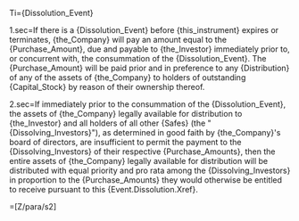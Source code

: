 Ti={Dissolution_Event}

1.sec=If there is a {Dissolution_Event} before {this_instrument} expires or terminates, {the_Company} will pay an amount equal to the {Purchase_Amount}, due and payable to {the_Investor} immediately prior to, or concurrent with, the consummation of the {Dissolution_Event}. The {Purchase_Amount} will be paid prior and in preference to any {Distribution} of any of the assets of {the_Company} to holders of outstanding {Capital_Stock} by reason of their ownership thereof. 

2.sec=If immediately prior to the consummation of the {Dissolution_Event}, the assets of {the_Company} legally available for distribution to {the_Investor} and all holders of all other {Safes} (the "{Dissolving_Investors}"), as determined in good faith by {the_Company}'s board of directors, are insufficient to permit the payment to the {Dissolving_Investors} of their respective {Purchase_Amounts}, then the entire assets of {the_Company} legally available for distribution will be distributed with equal priority and pro rata among the {Dissolving_Investors} in proportion to the {Purchase_Amounts} they would otherwise be entitled to receive pursuant to this {Event.Dissolution.Xref}.

=[Z/para/s2]